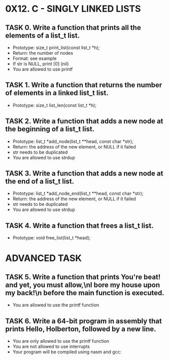 # 0X12. C - SINGLY LINKED LISTS

## TASK 0. Write a function that prints all the elements of a list_t list.

- Prototype: size_t print_list(const list_t *h);
- Return: the number of nodes
- Format: see example
- If str is NULL, print [0] (nil)
- You are allowed to use printf

## TASK 1. Write a function that returns the number of elements in a linked list_t list.

- Prototype: size_t list_len(const list_t *h);

## TASK 2. Write a function that adds a new node at the beginning of a list_t list.

- Prototype: list_t *add_node(list_t **head, const char *str);
- Return: the address of the new element, or NULL if it failed
- str needs to be duplicated
- You are allowed to use strdup

## TASK 3. Write a function that adds a new node at the end of a list_t list.

- Prototype: list_t *add_node_end(list_t **head, const char *str);
- Return: the address of the new element, or NULL if it failed
- str needs to be duplicated
- You are allowed to use strdup

## TASK 4. Write a function that frees a list_t list.

- Prototype: void free_list(list_t *head);

# ADVANCED TASK

## TASK 5.  Write a function that prints You're beat! and yet, you must allow,\nI bore my house upon my back!\n before the main function is executed.

- You are allowed to use the printf function

## TASK 6. Write a 64-bit program in assembly that prints Hello, Holberton, followed by a new line.

- You are only allowed to use the printf function
- You are not allowed to use interrupts
- Your program will be compiled using nasm and gcc:
